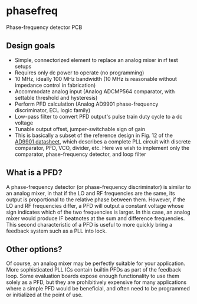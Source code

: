 # phasefreq
 Phase-frequency detector PCB

## Design goals

* Simple, connectorized element to replace an analog mixer in rf test setups
* Requires only dc power to operate (no programming)
* 10 MHz, ideally 100 MHz bandwidth (10 MHz is reasonable without impedance control in fabrication)
* Accommodate analog input (Analog ADCMP564 comparator, with settable threshold and hysteresis)
* Perform PFD calculation (Analog AD9901 phase-frequency discriminator, ECL logic family)
* Low-pass filter to convert PFD output's pulse train duty cycle to a dc voltage
* Tunable output offset, jumper-switchable sign of gain
* This is basically a subset of the reference design in Fig. 12 of the [AD9901 datasheet](https://www.analog.com/media/en/technical-documentation/data-sheets/AD9901.pdf), which describes a complete PLL circuit with discrete comparator, PFD, VCO, divider, etc. Here we wish to implement only the comparator, phase-frequency detector, and loop filter

## What is a PFD?

A phase-frequency detector (or phase-frequency discriminator) is similar to an analog mixer, in that if the LO and RF frequencies are the same, its output is proportional to the relative phase between them. However, if the LO and RF frequencies differ, a PFD will output a constant voltage whose sign indicates which of the two frequencies is larger. In this case, an analog mixer would produce IF beatnotes at the sum and difference frequencies. This second characteristic of a PFD is useful to more quickly bring a feedback system such as a PLL into lock.

## Other options?

Of course, an analog mixer may be perfectly suitable for your application. More sophisticated PLL ICs contain builtin PFDs as part of the feedback loop. Some evaluation boards expose enough functionality to use them solely as a PFD, but they are prohibitively expensive for many applications where a simple PFD would be beneficial, and often need to be programmed or initialized at the point of use.

